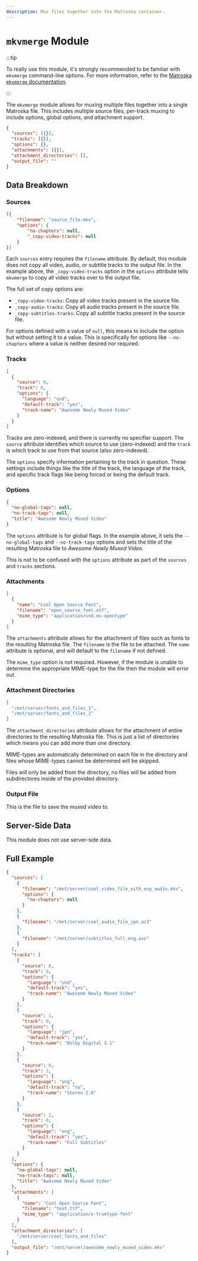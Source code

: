 ```yaml
---
description: Mux files together into the Matroska container.
---
```


# `mkvmerge` Module

:::tip

To really use this module, it's strongly recommended to be familiar with `mkvmerge` command-line options.  For more information, refer to the [Matroska `mkvmerge` documentation](https://mkvtoolnix.download/doc/mkvmerge.html).

:::

The `mkvmerge` module allows for muxing multiple files together into a single Matroska file.  This includes multiple source files, per-track muxing to include options, global options, and attachment support.

```json title="Task Skeleton"
{
  "sources": [{}],
  "tracks": [{}],
  "options": {},
  "attachments": [{}],
  "attachment_directories": [],
  "output_file": ""
}
```

## Data Breakdown

### Sources

```json
[{
    "filename": "source_file.mkv",
    "options": {
        "no-chapters": null,
        "_copy-video-tracks": null
    }
}]
```

Each `sources` entry requires the `filename` attribute.  By default, this module does not copy all video, audio, or subtitle tracks to the output file.  In the example above, the `_copy-video-tracks` option in the `options` attribute tells `mkvmerge` to copy all video tracks over to the output file.  

The full set of copy options are:
- `_copy-video-tracks`: Copy all video tracks present in the source file.
- `_copy-audio-tracks`: Copy all audio tracks present in the source file.
- `_copy-subtitles-tracks`: Copy all subtitle tracks present in the source file.

For options defined with a value of `null`, this means to include the option but without setting it to a value.  This is specifically for options like `--no-chapters` where a value is neither desired nor required.

### Tracks

```json
[
  {
    "source": 0,
    "track": 0,
    "options": {
      "language": "und",
      "default-track": "yes",
      "track-name": "Awesome Newly Muxed Video"
    }
  }
]
```

Tracks are zero-indexed, and there is currently no specifier support.  The `source` attribute identifies which source to use (zero-indexed) and the `track` is which track to use from that source (also zero-indexed).

The `options` specify information pertaining to the track in question.  These settings include things like the title of the track, the language of the track, and specific track flags like being forced or being the default track.

### Options

```json
{
  "no-global-tags": null,
  "no-track-tags": null,
  "title": "Awesome Newly Muxed Video"
}
```

The `options` attribute is for global flags.  In the example above, it sets the `--no-global-tags` and `--no-track-tags` options and sets the title of the resulting Matroska file to _Awesome Newly Muxed Video_.

This is not to be confused with the `options` attribute as part of the `sources` and `tracks` sections.

### Attachments

```json
[
  {
    "name": "Cool Open Source Font",
    "filename": "open_source_font.otf",
    "mime_type": "application/vnd.ms-opentype"
  }
]
```

The `attachments` attribute allows for the attachment of files such as fonts to the resulting Matroska file.  The `filename` is the file to be attached.  The `name` attribute is optional, and will default to the `filename` if not defined.

The `mime_type` option is not required.  However, if the module is unable to determine the appropriate MIME-type for the file then the module will error out.

### Attachment Directories

```json
[
  "/mnt/server/fonts_and_files_1",
  "/mnt/server/fonts_and_files_2"
]
```

The `attachment_directories` attribute allows for the attachment of entire directories to the resulting Matroska file.  This is just a list of directories which means you can add more than one directory.

MIME-types are automatically determined on each file in the directory and files whose MIME-types cannot be determined will be skipped.

Files will only be added from the directory, no files will be added from subdirectores inside of the provided directory.

### Output File

This is the file to save the muxed video to.

## Server-Side Data

This module does not use server-side data.

## Full Example

```json
{
  "sources": [
    {
      "filename": "/mnt/server/cool_video_file_with_eng_audio.mkv",
      "options": {
        "no-chapters": null
      }
    },
    {
      "filename": "/mnt/server/cool_audio_file_jpn.ac3"
    },
    {
      "filename": "/mnt/server/subtitles_full_eng.ass"
    }    
  ],
  "tracks": [
    {
      "source": 0,
      "track": 0,
      "options": {
        "language": "und",
        "default-track": "yes",
        "track-name": "Awesome Newly Muxed Video"
      }
    },
    {
      "source": 1,
      "track": 0,
      "options": {
        "language": "jpn",
        "default-track": "yes",
        "track-name": "Dolby Digital 5.1"
      }
    },
    {
      "source": 0,
      "track": 1,
      "options": {
        "language": "eng",
        "default-track": "no",
        "track-name": "Stereo 2.0"
      }
    },
    {
      "source": 2,
      "track": 0,
      "options": {
        "language": "eng",
        "default-track": "yes",
        "track-name": "Full Subtitles"
      }
    }
  ],
  "options": {
    "no-global-tags": null,
    "no-track-tags": null,
    "title": "Awesome Newly Muxed Video"
  },
  "attachments": [
    {
      "name": "Cool Open Source Font",
      "filename": "test.ttf",
      "mime_type": "application/x-truetype-font"
    }
  ],
  "attachment_directories": [
    "/mnt/server/cool_fonts_and_files"
  ],
  "output_file": "/mnt/server/awesome_newly_muxed_video.mkv"
}
```